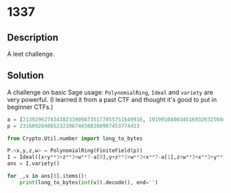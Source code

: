 # 1337

## Description

A leet challenge.

## Solution

A challenge on basic Sage usage: `PolynomialRing`, `Ideal` and `variety` are very powerful. (I learned it from a past CTF and thought it's good to put in beginner CTFs.)

```py
a = [213929627434382339098735177055751649916, 19199104003461693263250446715340616788, 81305572597778258494448971196865605263, 204055349607012377951682156574173649079, 2268211308285612387872477045295901103]
p = 231609284865232306744388160907453774453

from Crypto.Util.number import long_to_bytes

P.<x,y,z,w> = PolynomialRing(FiniteField(p))
I = Ideal([x+y**3+z**3+w**7-a[0],y+z**3+w**3+x**7-a[1],z+w**3+x**3+y**7-a[2],w+x**3+y**3+z**7-a[3], x+y+z+w-a[4]])
ans = I.variety()

for _,v in ans[0].items():
    print(long_to_bytes(int(v)).decode(), end='')
```